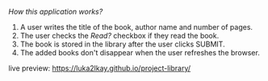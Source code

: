 *How this application works?*

1) A user writes the title of the book, author name and number of pages. 
2) The user checks the *Read?* checkbox if they read the book.
3) The book is stored in the library after the user clicks SUBMIT.
4) The added books don't disappear when the user refreshes the browser.   

live preview: https://luka2lkay.github.io/project-library/